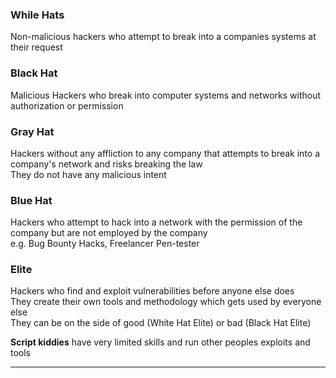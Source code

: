 ### While Hats
Non-malicious hackers who attempt to break into a companies systems at their request

### Black Hat
Malicious Hackers who break into computer systems and networks without authorization or permission

### Gray Hat
Hackers without any affliction to any company that attempts to break into a company's network and risks breaking the law  
They do not have any malicious intent

### Blue Hat
Hackers who attempt to hack into a network with the permission of the company but are not employed by the company  
e.g. Bug Bounty Hacks, Freelancer Pen-tester

### Elite
Hackers who find and exploit vulnerabilities before anyone else does  
They create their own tools and methodology which gets used by everyone else  
They can be on the side of good (White Hat Elite) or bad (Black Hat Elite)

**Script kiddies** have very limited skills and run other peoples exploits and tools

---
